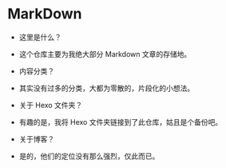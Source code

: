 # MarkDown

- 这里是什么？
- 这个仓库主要为我绝大部分 Markdown 文章的存储地。



- 内容分类？
- 其实没有过多的分类，大都为零散的，片段化的小想法。



- 关于 Hexo 文件夹？
- 有趣的是，我将 Hexo 文件夹链接到了此仓库，姑且是个备份吧。



- 关于博客？
- 是的，他们的定位没有那么强烈，仅此而已。